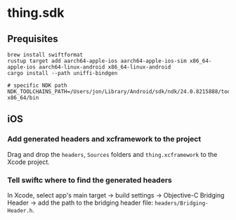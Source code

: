 # thing.sdk
## Prequisites
```shell
brew install swiftformat
rustup target add aarch64-apple-ios aarch64-apple-ios-sim x86_64-apple-ios aarch64-linux-android x86_64-linux-android
cargo install --path uniffi-bindgen 

# specific NDK path
NDK_TOOLCHAINS_PATH=/Users/jon/Library/Android/sdk/ndk/24.0.8215888/toolchains/llvm/prebuilt/darwin-x86_64/bin
```

## iOS
### Add generated headers and xcframework to the project
Drag and drop the `headers`, `Sources` folders and `thing.xcframework` to the Xcode project.

### Tell swiftc where to find the generated headers
In Xcode, select app's main target -> build settings -> Objective-C Bridging Header -> add the path to the bridging header file: `headers/Bridging-Header.h`.

